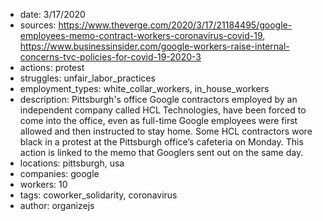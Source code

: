 - date: 3/17/2020
- sources: https://www.theverge.com/2020/3/17/21184495/google-employees-memo-contract-workers-coronavirus-covid-19, https://www.businessinsider.com/google-workers-raise-internal-concerns-tvc-policies-for-covid-19-2020-3
- actions: protest
- struggles: unfair_labor_practices
- employment_types: white_collar_workers, in_house_workers
- description: Pittsburgh's office Google contractors employed by an independent company called HCL Technologies, have been forced to come into the office, even as full-time Google employees were first allowed and then instructed to stay home. Some HCL contractors wore black in a protest at the Pittsburgh office’s cafeteria on Monday. This action is linked to the memo that Googlers sent out on the same day.
- locations: pittsburgh, usa
- companies: google
- workers: 10
- tags: coworker_solidarity, coronavirus
- author: organizejs
